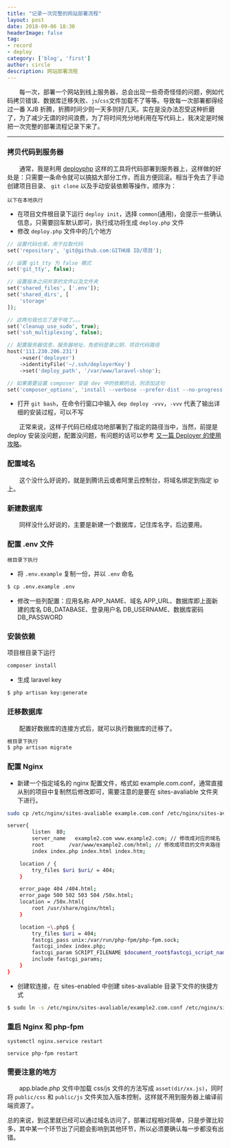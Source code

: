 ```yaml
---
title: "记录一次完整的网站部署流程"
layout: post
date: 2018-09-06 18:30
headerImage: false
tag:
- record
- deploy
category: ['blog', 'first']
author: circle
description: 网站部署流程
---
```


&emsp;&emsp;每一次，部署一个网站到线上服务器，总会出现一些奇奇怪怪的问题，例如代码拷贝错误、数据库迁移失败、`js`/`css`文件加载不了等等。导致每一次部署都得经过一番 XJB 折腾，折腾时间少则一天多则好几天。实在是没办法忍受这种折磨了，为了减少无谓的时间浪费，为了将时间充分地利用在写代码上，我决定是时候把一次完整的部署流程记录下来了。

---
### 拷贝代码到服务器

&emsp;&emsp;通常，我是利用 [deployphp](https://deployer.org/) 这样的工具将代码部署到服务器上，这样做的好处是：只需要一条命令就可以搞掂大部分工作，而且方便回滚。相当于免去了手动创建项目目录、 `git clone` 以及手动安装依赖等操作，顺序为：

```
以下在本地执行
```
* 在项目文件根目录下运行 `deploy init`，选择 `common`(通用)，会提示一些确认信息，只需要回车默认即可，执行成功将生成 `deploy.php` 文件
* 修改 `deploy.php` 文件中的几个地方

```php
// 设置代码仓库，用于拉取代码
set('repository', 'git@github.com:GITHUB ID/项目');

// 设置 git_tty 为 false 模式
set('git_tty', false);

// 设置版本之间共享的文件以及文件夹
set('shared_files', ['.env']);
set('shared_dirs', [
    'storage'
]);

// 这两句我也忘了是干啥了。。。
set('cleanup_use_sudo', true);
set('ssh_multiplexing', false);

// 配置服务器信息，服务器地址，免密码登录公钥，项目代码路径
host('111.230.206.231')
    ->user('deployer')
    ->identityFile('~/.ssh/deployerKey')
    ->set('deploy_path', '/var/www/laravel-shop');

// 如果需要设置 composer 安装 dev 中的依赖的话，则添加这句
set('composer_options', 'install --verbose --prefer-dist --no-progress --no-interaction --optimize-autoloader');
```
* 打开 `git bash`，在命令行窗口中输入 `dep deploy -vvv`，`-vvv` 代表了输出详细的安装过程，可以不写

&emsp;&emsp;正常来说，这样子代码已经成功地部署到了指定的路径当中，当然，前提是 deploy 安装没问题，配置没问题，有问题的话可以参考 [又一篇 Deployer 的使用攻略](https://overtrue.me/articles/2018/06/deployer-guide.html)。

### 配置域名

&emsp;&emsp;这个没什么好说的，就是到腾讯云或者阿里云控制台，将域名绑定到指定 ip 上。

### 新建数据库

&emsp;&emsp;同样没什么好说的，主要是新建一个数据库，记住库名字，后边要用。

### 配置 .env 文件
```
根目录下执行
```

* 将 `.env.example` 复制一份，并以 `.env` 命名
```bash
$ cp .env.example .env
```

* 修改一些列配置：应用名称 APP_NAME、域名 APP_URL、数据库即上面新建的库名 DB_DATABASE、登录用户名 DB_USERNAME、数据库密码 DB_PASSWORD

### 安装依赖

项目根目录下运行
```bash
composer install
```

* 生成 laravel key
```bash
$ php artisan key:generate
```

### 迁移数据库

&emsp;&emsp;配置好数据库的连接方式后，就可以执行数据库的迁移了。
```bash
根目录下执行
$ php artisan migrate
```

### 配置 Nginx

* 新建一个指定域名的 nginx 配置文件，格式如 example.com.conf，通常直接从别的项目中复制然后修改即可，需要注意的是要在 sites-avaliable 文件夹下进行。

```bash
sudo cp /etc/nginx/sites-avaliable example.com.conf /etc/nginx/sites-avaliable example2.com.conf

server{
        listen	80;
        server_name   example2.com www.example2.com; // 修改成对应的域名
        root        /var/www/example2.com/html; // 修改成项目的文件夹路径
        index index.php index.html index.htm;

    location / {
        try_files $uri $uri/ = 404;
    }

    error_page 404 /404.html;
    error_page 500 502 503 504 /50x.html;
    location = /50x.html{
        root /usr/share/nginx/html;
    }

    location ~\.php$ {
        try_files $uri = 404;
        fastcgi_pass unix:/var/run/php-fpm/php-fpm.sock;
        fastcgi_index index.php;
        fastcgi_param SCRIPT_FILENAME $document_root$fastcgi_script_name;
        include fastcgi_params;
    }
}
```

* 创建软连接，在 sites-enabled 中创建 sites-avaliable 目录下文件的快捷方式

```bash
$ sudo ln -s /etc/nginx/sites-avaliable/example2.com.conf /etc/nginx/sites-enabled/example2.com.conf
```

### 重启 Nginx 和 php-fpm

```
systemctl nginx.service restart

service php-fpm restart
```

### 需要注意的地方

&emsp;&emsp;app.blade.php 文件中加载 css/js 文件的方法写成 `asset(dir/xx.js)`，同时将 `public/css` 和 `public/js` 文件夹加入版本控制，这样就不用到服务器上编译前端资源了。


总的来说，到这里就已经可以通过域名访问了，部署过程相对简单，只是步骤比较多，其中某一个环节出了问题会影响到其他环节，所以必须要确认每一步都没有出错。
